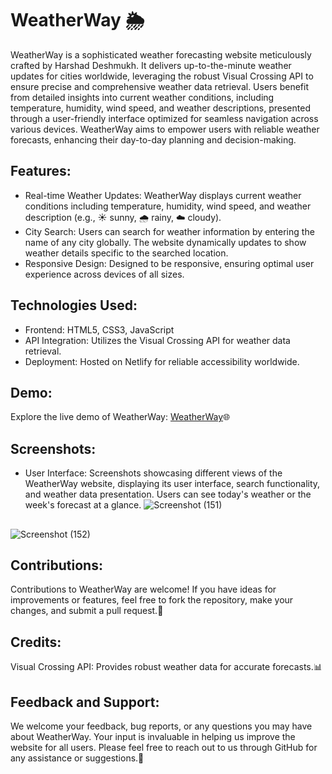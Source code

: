 # WeatherWay 🌦️
WeatherWay is a sophisticated weather forecasting website meticulously crafted by Harshad Deshmukh. It delivers up-to-the-minute weather updates for cities worldwide, leveraging the robust Visual Crossing API to ensure precise and comprehensive weather data retrieval. Users benefit from detailed insights into current weather conditions, including temperature, humidity, wind speed, and weather descriptions, presented through a user-friendly interface optimized for seamless navigation across various devices. WeatherWay aims to empower users with reliable weather forecasts, enhancing their day-to-day planning and decision-making.

## Features:
- Real-time Weather Updates: WeatherWay displays current weather conditions including temperature, humidity, wind speed, and weather description (e.g., ☀️ sunny, 🌧️ rainy, ☁️ cloudy).
- City Search: Users can search for weather information by entering the name of any city globally. The website dynamically updates to show weather details specific to the searched location.
- Responsive Design: Designed to be responsive, ensuring optimal user experience across devices of all sizes.

## Technologies Used:
- Frontend: HTML5, CSS3, JavaScript
- API Integration: Utilizes the Visual Crossing API for weather data retrieval.
- Deployment: Hosted on Netlify for reliable accessibility worldwide.

## Demo:
Explore the live demo of WeatherWay: [WeatherWay](https://weather-way.netlify.app/)🌐

## Screenshots:
- User Interface: Screenshots showcasing different views of the WeatherWay website, displaying its user interface, search functionality, and weather data presentation. Users can see today's weather or the week's forecast at a glance.
![Screenshot (151)](https://github.com/user-attachments/assets/7fb08ba9-6ad3-4559-ad0c-3292037adca5)

## 
![Screenshot (152)](https://github.com/user-attachments/assets/635119f7-cf7e-4e02-a217-68c895972592)


## Contributions:
Contributions to WeatherWay are welcome! If you have ideas for improvements or features, feel free to fork the repository, make your changes, and submit a pull request.🚀

## Credits:
Visual Crossing API: Provides robust weather data for accurate forecasts.📊

## Feedback and Support:
We welcome your feedback, bug reports, or any questions you may have about WeatherWay. Your input is invaluable in helping us improve the website for all users. Please feel free to reach out to us through GitHub for any assistance or suggestions.📧
